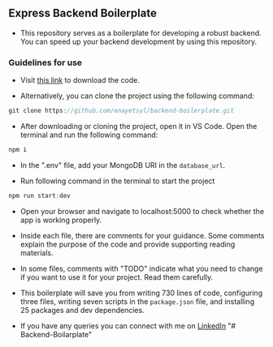 ## Express Backend Boilerplate

- This repository serves as a boilerplate for developing a robust backend. You can speed up your backend development by using this repository.

### Guidelines for use

- Visit [this link](https://github.com/enayetsyl/backend-boilerplate) to download the code. 

- Alternatively, you can clone the project using the following command: 

```javascript
git clone https://github.com/enayetsyl/backend-boilerplate.git
```

- After downloading or cloning the project, open it in VS Code. Open the terminal and run the following command:

```javascript
npm i
```

- In the ".env" file, add your MongoDB URI in the `database_url`. 

- Run following command in the terminal to start the project

```javascript
npm run start:dev
```

- Open your browser and navigate to localhost:5000 to check whether the app is working properly. 

- Inside each file, there are comments for your guidance. Some comments explain the purpose of the code and provide supporting reading materials. 

- In some files, comments with "TODO" indicate what you need to change if you want to use it for your project. Read them carefully. 

- This boilerplate will save you from writing 730 lines of code, configuring three files, writing seven scripts in the `package.json` file, and installing 25 packages and dev dependencies.

- If you have any queries you can connect with me on [LinkedIn](https://www.linkedin.com/in/md-enayetur-rahman/)
"# Backend-Boilarplate" 
